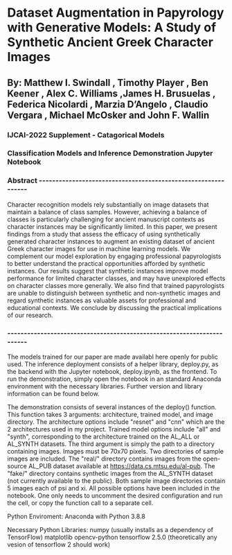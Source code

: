 
<h1>Dataset Augmentation in Papyrology with Generative Models: A Study of Synthetic Ancient Greek Character Images</h1>

<h2>By: 	Matthew I. Swindall , Timothy Player , Ben Keener , Alex C. Williams ,James H. Brusuelas , Federica Nicolardi , Marzia D’Angelo ,
	Claudio Vergara , Michael McOsker and John F. Wallin</h2>

<h3>IJCAI-2022 Supplement - Catagorical Models</h3>

<h3>Classification Models and Inference Demonstration Jupyter Notebook</h3>


<h3>Abstract --------------------------------------------------------------</h3>

Character recognition models rely substantially on image datasets that maintain a balance of class samples. However, achieving a balance of classes is particularly challenging for ancient manuscript contexts as character instances may be significantly limited. In this paper, we present findings from a study that assess the efficacy of using synthetically generated character instances to augment an existing dataset of ancient Greek character images for use in machine learning models. We complement our model exploration by engaging professional papyrologists to better understand the practical opportunities afforded by synthetic instances. Our results
suggest that synthetic instances improve model performance for limited character classes, and may have unexplored effects on character classes more generally. We also find that trained papyrologists are unable to distinguish between synthetic and non-synthetic images and regard synthetic instances as valuable assets for professional and educational contexts. We conclude by discussing the practical implications of our research.

<h3>-----------------------------------------------------------------------</h3>

The models trained for our paper are made availabl here openly for public used. The inference deployment consists of a helper library, deploy.py, as the backend with the Jupyter notebook, deploy.ipynb, as the frontend. To run the demonstration, simply open the notebook in an standard Anaconda environment with the necessary libraries. Further version and library information can be found below.

The demonstration consists of several instances of the deploy() function. This function takes 3 arguments: architecture, trained model, and image directory. The architecture options include  "resnet" and "cnn" which are the 2 architectures used in my project. Trained model options include "all" and "synth", corresponding to the architecture trained on the AL_ALL or AL_SYNTH datasets. The third argument is simply the path to a directory containing images. Images must be 70x70 pixels.
Two directories of sample images are included. The "real/" directory contains images from the  open-source AL_PUB dataset available at https://data.cs.mtsu.edu/al-pub. The "fake/" directory contains synthetic images from the AL_SYNTH dataset (not currently available to the public). Both sample  image directories contain 5 images each of psi and xi. All possible options have been included in the notebook. One only needs to uncomment the desired configuration and run the cell, or copy the 
function call to a separate cell.

Python Enviroment: 
	Anaconda with Python 3.8.8

Necessary Python Libraries:
	numpy (usually installs as a dependency of TensorFlow)
	matplotlib
	opencv-python
	tensorflow 2.5.0 (theoretically any vesion of tensorflow 2 should work)
	
